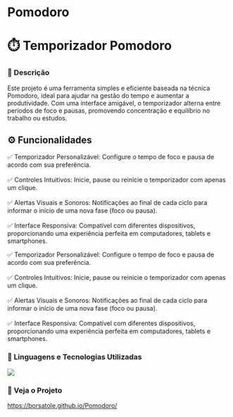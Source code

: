 # Pomodoro

# ⏱️ Temporizador Pomodoro

### 💬 Descrição

<p>Este projeto é uma ferramenta simples e eficiente baseada na técnica Pomodoro, ideal para ajudar na gestão do tempo e aumentar a produtividade. Com uma interface amigável, o temporizador alterna entre períodos de foco e pausas, promovendo concentração e equilíbrio no trabalho ou estudos.</p>

## ⚙️ Funcionalidades

<p>✅ Temporizador Personalizável: Configure o tempo de foco e pausa de acordo com sua preferência. <br/><br/>✅ Controles Intuitivos: Inicie, pause ou reinicie o temporizador com apenas um clique. <br/><br/>✅ Alertas Visuais e Sonoros: Notificações ao final de cada ciclo para informar o início de uma nova fase (foco ou pausa). <br/><br/>✅ Interface Responsiva: Compatível com diferentes dispositivos, proporcionando uma experiência perfeita em computadores, tablets e smartphones. </p><p>✅ Temporizador Personalizável: Configure o tempo de foco e pausa de acordo com sua preferência. <br/><br/>✅ Controles Intuitivos: Inicie, pause ou reinicie o temporizador com apenas um clique. <br/><br/>✅ Alertas Visuais e Sonoros: Notificações ao final de cada ciclo para informar o início de uma nova fase (foco ou pausa). <br/><br/>✅ Interface Responsiva: Compatível com diferentes dispositivos, proporcionando uma experiência perfeita em computadores, tablets e smartphones. </p>

### 🤖 Linguagens e Tecnologias Utilizadas

<p align="left">
  <a href="https://skillicons.dev">
    <img src="https://skillicons.dev/icons?i=git,html,css,javascript" />
  </a>
</p>

### 🔗 Veja o Projeto
https://borsatole.github.io/Pomodoro/

 
 

